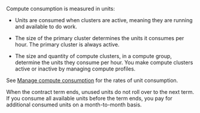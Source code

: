 Compute consumption is measured in units:

-   Units are consumed when clusters are active, meaning they are running and available to do work.


-   The size of the primary cluster determines the units it consumes per hour. The primary cluster is always active.


-   The size and quantity of compute clusters, in a compute group, determine the units they consume per hour. You make compute clusters active or inactive by managing compute profiles.


See [Manage compute consumption](qty1682530889318.md) for the rates of unit consumption.

When the contract term ends, unused units do not roll over to the next term. If you consume all available units before the term ends, you pay for additional consumed units on a month-to-month basis.

